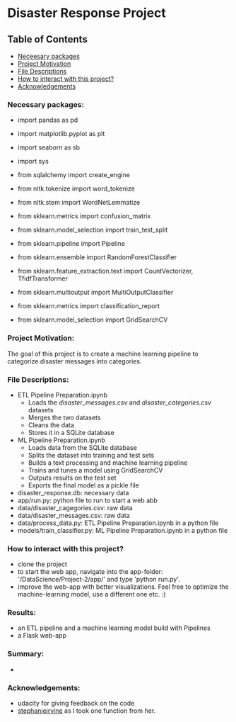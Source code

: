 # Disaster Response Project


## Table of Contents
 * [Neceesary packages](#Necessary-packages)
 * [Project Motivation](#project-motivation)
 * [File Descriptions](#file-descriptions)
 * [How to interact with this project?](#how-to-interact-with-this-project?)
 * [Acknowledgements](#Acknowledgements)



### Necessary packages:

- import pandas as pd
- import matplotlib.pyplot as plt

- import seaborn as sb
- import sys
- from sqlalchemy import create_engine

- from nltk.tokenize import word_tokenize
- from nltk.stem import WordNetLemmatize

- from sklearn.metrics import confusion_matrix
- from sklearn.model_selection import train_test_split
- from sklearn.pipeline import Pipeline
- from sklearn.ensemble import RandomForestClassifier
- from sklearn.feature_extraction.text import CountVectorizer, TfidfTransformer
- from sklearn.multioutput import MultiOutputClassifier
- from sklearn.metrics import classification_report
- from sklearn.model_selection import GridSearchCV


### Project Motivation:

The goal of this project is to create a machine learning pipeline to categorize disaster messages into categories.

### File Descriptions:

- ETL Pipeline Preparation.ipynb
    - Loads the *disaster_messages.csv* and *disaster_categories.csv* datasets
    - Merges the two datasets
    - Cleans the data
    - Stores it in a SQLite database
- ML Pipeline Preparation.ipynb
    - Loads data from the SQLite database
    - Splits the dataset into training and test sets
    - Builds a text processing and machine learning pipeline
    - Trains and tunes a model using GridSearchCV
    - Outputs results on the test set
    - Exports the final model as a pickle file
- disaster_response.db: necessary data
- app/run.py: python file to run to start a web abb
- data/disaster_cagegories.csv: raw data
- data/disaster_messages.csv: raw data
- data/process_data.py: ETL Pipeline Preparation.ipynb in a python file
- models/train_classifier.py: ML Pipeline Preparation.ipynb in a python file

### How to interact with this project?
- clone the project
- to start the web app, navigate into the app-folder: '<yourFilepath>/DataScience/Project-2/app/' and type 'python run.py'. 
- improve the web-app with better visualizations. Feel free to optimize the machine-learning model, use a different one etc. :)

### Results: 

- an ETL pipeline and a machine learning model build with Pipelines
- a Flask web-app

### Summary: 

- 

### Acknowledgements:
- udacity for giving feedback on the code
- [stephanieirvine](https://github.com/stephanieirvine/Udacity-Data-Scientist-Nanodegree/blob/main/Project%202/ML%20Pipeline%20Preparation.ipynb) as I took one function from her.